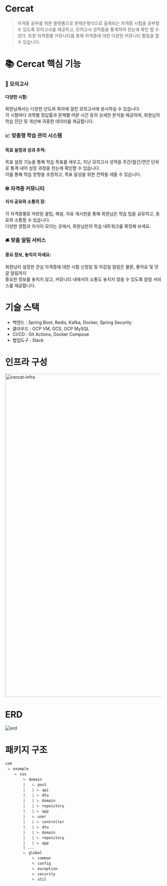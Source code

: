 # Cercat
> 자격증 공부를 위한 플랫폼으로 문제은행식으로 출제되는 자격증 시험을 공부할수 있도록 모의고사를 제공하고, 모의고사 성적들을 통계하여 한눈에 확인 할 수있다. 또한 자격증별 커뮤니티를 통해 자격증에 대한 다양한 커뮤니티 활동을 할 수 있습니다. 
# 📚 Cercat 핵심 기능
### 🌟 모의고사
#### 다양한 시험:
회원님께서는 다양한 년도와 회차에 걸친 모의고사에 응시하실 수 있습니다. <br>
각 시험마다 과목별 정답률과 문제별 머문 시간 등의 상세한 분석을 제공하여, 회원님의 학습 진단 및 개선에 귀중한 데이터를 제공합니다.  
### 📈 맞춤형 학습 관리 시스템
#### 목표 설정과 성과 추적: 
목표 설정 기능을 통해 학습 목표를 세우고,
지난 모의고사 성적을 주간/월간/연간 단위로 통계 내어 성장 과정을 한눈에 확인할 수 있습니다. <br>
이를 통해 학습 방향을 조정하고, 목표 달성을 위한 전략을 세울 수 있습니다.
### 🌐 자격증 커뮤니티
#### 지식 공유와 소통의 장: 
각 자격증별로 마련된 꿀팁, 해설, 자유 게시판을 통해 회원님은 학습 팁을 공유하고, 동료와 소통할 수 있습니다. <br>
다양한 경험과 지식이 모이는 곳에서, 회원님만의 학습 네트워크를 확장해 보세요.
### 🛎️ 맞춤 알림 서비스
#### 중요 정보, 놓치지 마세요: 
회원님이 설정한 관심 자격증에 대한 시험 신청일 및 마감일 알림은 물론, 좋아요 및 댓글 알림까지 <br>
중요한 정보를 놓치지 않고, 커뮤니티 내에서의 소통도 놓치지 않을 수 있도록 알림 서비스를 제공합니다.

# 기술 스택
- 백엔드 : Spring Boot, Redis, Kafka, Docker, Spring Security
- 클라우드 : GCP VM, GCS, GCP MySQL
- CI/CD : Git Actions, Docker Compose
- 협업도구 : Slack

# 인프라 구성
<img width="1035" alt="cercat-infra" src="https://github.com/COS-project/cos-backend/assets/128073698/26671112-219b-42f5-9f3a-3104ee7737a3">

# ERD
![erd](https://github.com/COS-project/cos-backend/assets/128073698/a54221cb-5c76-4b2d-87bd-a816401e6b8d)

# 패키지 구조
```
com
 ㄴ example
    ㄴ cos
        ㄴ domain
        |   ㄴ post
        |   | ㄴ api
        |   | ㄴ dto
        |   | ㄴ domain
        |   | ㄴ repository
        |   | ㄴ app
        |   ㄴ user
        |   | ㄴ controller
        |   | ㄴ dto
        |   | ㄴ domain
        |   | ㄴ repository
        |   | ㄴ app
        | ...
        ㄴ global
            ㄴ common
            ㄴ config
            ㄴ exception
            ㄴ security
            ㄴ util
```
